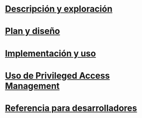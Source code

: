 # [Descripción y exploración](/microsoft-identity-manager/understand-explore/microsoft-identity-manager-2016)
# [Plan y diseño](/microsoft-identity-manager/plan-design/microsoft-identity-manager-2016-supported-platforms)
# [Implementación y uso](/microsoft-identity-manager/deploy-use/microsoft-identity-manager-deploy)
# [Uso de Privileged Access Management](/microsoft-identity-manager/pam/privileged-identity-management-for-active-directory-domain-services)
# [Referencia para desarrolladores](/microsoft-identity-manager/reference/microsoft-identity-manager-2016-developer-reference)


<!--HONumber=Jul16_HO3-->


